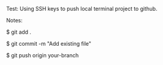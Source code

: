 Test: Using SSH keys to push local terminal project to github.

Notes:

$ git add .

$ git commit -m "Add existing file"

$ git push origin your-branch
